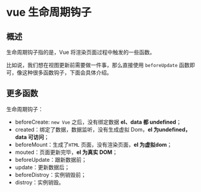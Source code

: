 # vue 生命周期钩子

## 概述

生命周期钩子指的是，Vue 将渲染页面过程中触发的一些函数。

比如说，我们想在视图更新前需要做一件事，那么直接使用 `beforeUpdate` 函数即可，像这种很多函数钩子，下面会具体介绍。

## 更多函数

生命周期钩子：

- beforeCreate: `new Vue` 之后，没有绑定数据 **el、data 都 undefined**；
- created：绑定了数据，数据监听，没有生成虚拟 Dom，**el 为undefined，data 可访问**；
- beforeMount：生成了`HTML` 页面，没有渲染页面，**el 为虚拟dom**；
- mouted：页面更新完毕，**el 为真实 DOM**；
- beforeUpdate：跟新数据前；
- update：更新数据后；
- beforeDistroy：实例销毁前；
- distroy：实例销毁。

<comment-comment/> 
